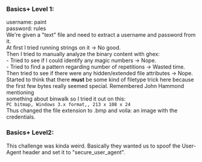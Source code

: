 ### Basics+ Level 1:  
username: paint  
password: rules  
We're given a "text" file and need to extract a username and password from it.  
At first I tried running strings on it -> No good.  
Then I tried to manually analyze the binary content with ghex:  
    - Tried to see if I could identify any magic numbers -> Nope.  
    - Tried to find a pattern regarding number of repetitions -> Wasted time.  
Then tried to see if there were any hidden/extended file attributes -> Nope.  
Started to think that there **must** be some kind of filetype trick here because  
the first few bytes really seemed special. Remembered John Hammond mentioning  
something about binwalk so I tried it out on this:  
`PC bitmap, Windows 3.x format,, 213 x 108 x 24`  
Thus changed the file extension to .bmp and voila: an image with the credentials.

### Basics+ Level2:
This challenge was kinda weird. Basically they wanted us to spoof the User-Agent
header and set it to "secure_user_agent".
